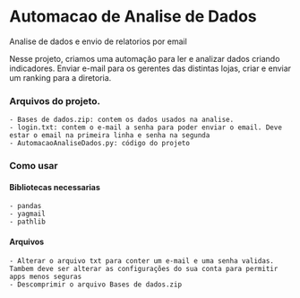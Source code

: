 # Automacao de Analise de Dados
 Analise de dados e envio de relatorios por email
 
 Nesse projeto, criamos uma automação para ler e analizar dados criando indicadores. Enviar e-mail para os gerentes das distintas lojas, criar e enviar um ranking para a diretoria.
 
 ### Arquivos do projeto.
    - Bases de dados.zip: contem os dados usados na analise.
	- login.txt: contem o e-mail a senha para poder enviar o email. Deve estar o email na primeira linha e senha na segunda
	- AutomacaoAnaliseDados.py: código do projeto
	
### Como usar
#### Bibliotecas necessarias
	- pandas
	- yagmail
	- pathlib
#### Arquivos
	- Alterar o arquivo txt para conter um e-mail e uma senha validas. Tambem deve ser alterar as configurações do sua conta para permitir 
	apps menos seguras
	- Descomprimir o arquivo Bases de dados.zip

 

